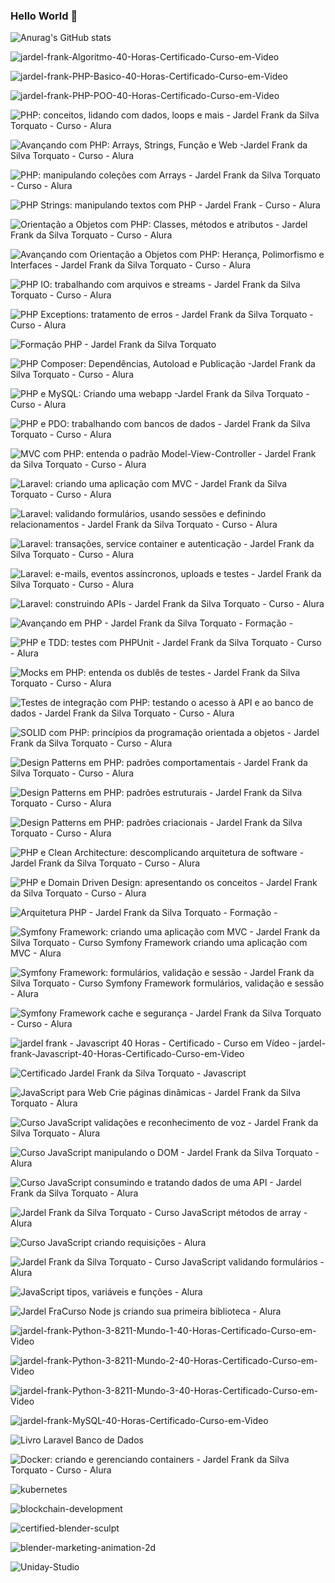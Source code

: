 ### Hello World 👋

![Anurag's GitHub stats](https://github-readme-stats.vercel.app/api?username=frankjardel&show_icons=true&theme=github_dark)

<!--
**frankjardel/frankjardel** is a ✨ _special_ ✨ repository because its `README.md` (this file) appears on your GitHub profile.

Here are some ideas to get you started:

- 🔭 I’m currently working on ...
- 🌱 I’m currently learning ...
- 👯 I’m looking to collaborate on ...
- 🤔 I’m looking for help with ...
- 💬 Ask me about ...
- 📫 How to reach me: ...
- 😄 Pronouns: ...
- ⚡ Fun fact: ...
-->

![jardel-frank-Algoritmo-40-Horas-Certificado-Curso-em-Video](https://user-images.githubusercontent.com/14333871/192124449-61f050fa-c699-43dc-b2a2-d5422b2a0427.jpg)

![jardel-frank-PHP-Basico-40-Horas-Certificado-Curso-em-Video](https://user-images.githubusercontent.com/14333871/192124510-5f4a126d-16eb-4764-891f-4b12530bf55d.jpg)

![jardel-frank-PHP-POO-40-Horas-Certificado-Curso-em-Video](https://user-images.githubusercontent.com/14333871/192124513-47d13b1a-1d29-42f8-b428-b002778fc6c1.jpg)

![PHP: conceitos, lidando com dados, loops e mais - Jardel Frank da Silva Torquato - Curso - Alura](https://user-images.githubusercontent.com/14333871/198165564-720bb72e-b164-4fff-befe-34a060853464.jpg)

![Avançando com PHP: Arrays, Strings, Função e Web -Jardel Frank da Silva Torquato - Curso - Alura](https://user-images.githubusercontent.com/14333871/198182309-5a401ee1-830a-4a18-ad42-87dbdd669ecd.jpg)

![PHP: manipulando coleções com Arrays - Jardel Frank da Silva Torquato - Curso - Alura](https://user-images.githubusercontent.com/14333871/198420747-5294dde7-525f-43a9-bd94-2f7972ac0555.jpg)

![PHP Strings: manipulando textos com PHP - Jardel Frank - Curso - Alura](https://user-images.githubusercontent.com/14333871/198725321-7ce581c6-e1e1-4091-b693-102c1fe76787.jpg)

![Orientação a Objetos com PHP: Classes, métodos e atributos - Jardel Frank da Silva Torquato - Curso - Alura](https://user-images.githubusercontent.com/14333871/198847453-105855ec-1afd-4eb0-b024-92261527b41c.jpg)

![Avançando com Orientação a Objetos com PHP: Herança, Polimorfismo e Interfaces - Jardel Frank da Silva Torquato - Curso - Alura](https://user-images.githubusercontent.com/14333871/198920707-0fb89889-a2d3-4b09-9f2d-29234d0809b7.jpg)

![PHP IO: trabalhando com arquivos e streams - Jardel Frank da Silva Torquato - Curso - Alura](https://user-images.githubusercontent.com/14333871/199349261-f6dcbb24-754d-4ed0-9451-2897665c05fb.jpg)

![PHP Exceptions: tratamento de erros - Jardel Frank da Silva Torquato - Curso - Alura](https://user-images.githubusercontent.com/14333871/199384033-4ab7a366-7ed5-43a8-af56-e96505fd1307.jpg)

![Formação PHP - Jardel Frank da Silva Torquato](https://user-images.githubusercontent.com/14333871/199384080-d5c55824-d96d-4a57-89f3-4d2d802fb10f.jpg)

![PHP Composer: Dependências, Autoload e Publicação -Jardel Frank da Silva Torquato - Curso - Alura](https://user-images.githubusercontent.com/14333871/199650448-7a4e6e90-dd23-4820-b166-474b92121f15.jpg)

![PHP e MySQL: Criando uma webapp -Jardel Frank da Silva Torquato - Curso - Alura](https://user-images.githubusercontent.com/14333871/200334664-65126e79-008b-4b4f-bd34-eceef106d16d.jpg)

![PHP e PDO: trabalhando com bancos de dados - Jardel Frank da Silva Torquato - Curso - Alura](https://user-images.githubusercontent.com/14333871/200334757-8ed0cb49-6378-4264-b401-9d0b0c05127e.jpg)

![MVC com PHP: entenda o padrão Model-View-Controller - Jardel Frank da Silva Torquato - Curso - Alura](https://user-images.githubusercontent.com/14333871/200963828-3d5cdf75-2dc4-4c32-b0e8-954c0b8b9b0e.jpg)

![Laravel: criando uma aplicação com MVC - Jardel Frank da Silva Torquato - Curso - Alura](https://user-images.githubusercontent.com/14333871/201234348-7de084c6-2071-4aec-b11e-73308e9b82c7.jpg)

![Laravel: validando formulários, usando sessões e definindo relacionamentos - Jardel Frank da Silva Torquato - Curso - Alura](https://user-images.githubusercontent.com/14333871/201399761-696a5f17-015c-48fa-a2ab-6449e2184568.jpg)

![Laravel: transações, service container e autenticação - Jardel Frank da Silva Torquato - Curso - Alura](https://user-images.githubusercontent.com/14333871/201481023-3cafef74-9b1d-448f-94a7-16feaec7c671.jpg)

![Laravel: e-mails, eventos assíncronos, uploads e testes - Jardel Frank da Silva Torquato - Curso - Alura](https://user-images.githubusercontent.com/14333871/201502379-25dcfbe9-21f8-4b92-9441-8e7477c37749.jpg)

![Laravel: construindo APIs - Jardel Frank da Silva Torquato - Curso - Alura](https://user-images.githubusercontent.com/14333871/201546495-c03f8719-e1b0-4749-ad3e-dae0ecd54560.jpg)

![Avançando em PHP - Jardel Frank da Silva Torquato - Formação -](https://user-images.githubusercontent.com/14333871/201546500-5c39f16c-ba5e-443c-abc0-ff7b70bb1dc9.jpg)

![PHP e TDD: testes com PHPUnit - Jardel Frank da Silva Torquato - Curso - Alura](https://user-images.githubusercontent.com/14333871/202286149-ade543a2-549a-47e3-9f94-06a6ceaebc81.jpg)

![Mocks em PHP: entenda os dublês de testes - Jardel Frank da Silva Torquato - Curso - Alura](https://user-images.githubusercontent.com/14333871/202729698-0a80538f-0029-4de0-bc83-3122c04beae9.jpg)

![Testes de integração com PHP: testando o acesso à API e ao banco de dados - Jardel Frank da Silva Torquato - Curso - Alura](https://user-images.githubusercontent.com/14333871/205447328-01d780fe-8cb4-46ee-99ea-eb8980f32d32.jpg)

![SOLID com PHP: princípios da programação orientada a objetos - Jardel Frank da Silva Torquato - Curso - Alura](https://user-images.githubusercontent.com/14333871/206298584-c7eb9962-94e5-4c0a-bc35-f01431f9e448.jpg)

![Design Patterns em PHP: padrões comportamentais - Jardel Frank da Silva Torquato - Curso - Alura](https://user-images.githubusercontent.com/14333871/207342201-f370bcf9-17f4-4f32-a1e2-a676d0a7adb8.jpg)

![Design Patterns em PHP: padrões estruturais - Jardel Frank da Silva Torquato - Curso - Alura](https://user-images.githubusercontent.com/14333871/207999429-5fa6f80d-0f79-458b-923d-d83604004739.jpg)

![Design Patterns em PHP: padrões criacionais - Jardel Frank da Silva Torquato - Curso - Alura](https://user-images.githubusercontent.com/14333871/208220475-43b4356b-3563-4abe-a7f1-bec83e85cea2.jpg)

![PHP e Clean Architecture: descomplicando arquitetura de software - Jardel Frank da Silva Torquato - Curso - Alura](https://user-images.githubusercontent.com/14333871/208271290-6d22de42-05a8-451e-8bc7-1d0a4751b5b3.jpg)

![PHP e Domain Driven Design: apresentando os conceitos - Jardel Frank da Silva Torquato - Curso - Alura](https://user-images.githubusercontent.com/14333871/208559380-619b9cc5-b3da-4ea7-9fc1-7d001a725f48.jpg)

![Arquitetura PHP - Jardel Frank da Silva Torquato - Formação -](https://user-images.githubusercontent.com/14333871/208562411-400f9dac-6d6b-443f-97fd-78859b970c05.jpg)

![Symfony Framework: criando uma aplicação com MVC - Jardel Frank da Silva Torquato - Curso Symfony Framework criando uma aplicação com MVC - Alura](https://user-images.githubusercontent.com/14333871/209208946-185f5bcf-dece-481f-9e5b-ddc0affc30f6.jpg)

![Symfony Framework: formulários, validação e sessão - Jardel Frank da Silva Torquato - Curso Symfony Framework formulários, validação e sessão - Alura](https://user-images.githubusercontent.com/14333871/209414591-5048aca5-2457-47e1-bda5-a8b2ea1f5c8f.jpg)

![Symfony Framework cache e segurança - Jardel Frank da Silva Torquato - Curso  - Alura](https://user-images.githubusercontent.com/14333871/209493801-b5844bd0-d6e5-4b5e-830d-0243a8161e70.jpg)

![jardel frank - Javascript  40 Horas  - Certificado - Curso em Vídeo - jardel-frank-Javascript-40-Horas-Certificado-Curso-em-Video](https://user-images.githubusercontent.com/14333871/192124570-3324394c-214b-4a9d-bbe3-32883b8fef26.jpg)

![Certificado Jardel Frank da Silva Torquato - Javascript](https://user-images.githubusercontent.com/14333871/192124593-19fccab3-facb-4274-820c-6d3106679f02.jpg)

![JavaScript para Web Crie páginas dinâmicas - Jardel Frank da Silva Torquato - Alura](https://user-images.githubusercontent.com/14333871/210451098-f838f81b-2ba4-4177-8378-abda9e6287c2.jpg)

![Curso JavaScript validações e reconhecimento de voz - Jardel Frank da Silva Torquato - Alura](https://user-images.githubusercontent.com/14333871/210451100-f5e4edfd-038c-4aec-886c-91126fad6eb4.jpg)

![Curso JavaScript manipulando o DOM - Jardel Frank da Silva Torquato - Alura](https://user-images.githubusercontent.com/14333871/210451103-3d03fbb3-f3a7-485f-973c-9bf350dbc714.jpg)

![Curso JavaScript consumindo e tratando dados de uma API - Jardel Frank da Silva Torquato - Alura](https://user-images.githubusercontent.com/14333871/210632155-ae65bfbc-4052-4526-8147-430ddf7a03db.jpg)

![Jardel Frank da Silva Torquato - Curso JavaScript métodos de array - Alura](https://user-images.githubusercontent.com/14333871/210916787-814d34f6-9bdd-46a3-b1f2-d0a604f859d2.jpg)

![Curso JavaScript criando requisições - Alura](https://user-images.githubusercontent.com/14333871/211244468-1a7dd577-1d69-4d64-975d-1df7bddd4dd1.jpg)

![Jardel Frank da Silva Torquato - Curso JavaScript validando formulários - Alura](https://user-images.githubusercontent.com/14333871/211942068-ae214a93-6d78-4379-b70b-b4a56d0b1c60.jpg)

![JavaScript tipos, variáveis e funções - Alura](https://user-images.githubusercontent.com/14333871/212374507-7157e8ee-54a3-473f-ad2c-65b89c4fbed7.jpg)

![Jardel FraCurso Node js criando sua primeira biblioteca - Alura](https://user-images.githubusercontent.com/14333871/213339724-546bcd2f-1d2b-4f0f-ac5b-356907da4365.jpg)

![jardel-frank-Python-3-8211-Mundo-1-40-Horas-Certificado-Curso-em-Video](https://user-images.githubusercontent.com/14333871/195738865-4b17a6ae-606e-4335-a7d4-76450d726dd6.jpg)

![jardel-frank-Python-3-8211-Mundo-2-40-Horas-Certificado-Curso-em-Video](https://user-images.githubusercontent.com/14333871/195929548-da145407-2c3a-4e36-b4ed-5f76763d688b.jpg)

![jardel-frank-Python-3-8211-Mundo-3-40-Horas-Certificado-Curso-em-Video](https://user-images.githubusercontent.com/14333871/196297749-5c24458c-c2ac-4754-93b9-67d5a1524654.jpg)

![jardel-frank-MySQL-40-Horas-Certificado-Curso-em-Video](https://user-images.githubusercontent.com/14333871/193376919-ce177cca-2290-47f1-bb32-2b4299608b22.jpg)

![Livro Laravel Banco de Dados](https://user-images.githubusercontent.com/14333871/192124611-953b571b-7b7f-4a51-8635-05e2fbe5fde9.jpg)

![Docker: criando e gerenciando containers - Jardel Frank da Silva Torquato - Curso - Alura](https://user-images.githubusercontent.com/14333871/202877770-990f5ce7-e9ec-4ac5-b7ef-56706e66fc08.jpg)

![kubernetes](https://user-images.githubusercontent.com/14333871/192124620-58748fe1-3bd3-4810-8c2f-28bb6fa72d8a.jpg)

![blockchain-development](https://user-images.githubusercontent.com/14333871/192124640-dff4224c-1541-4f50-abd9-55ea19afe311.jpg)

![certified-blender-sculpt](https://user-images.githubusercontent.com/14333871/192124663-757a88c2-47b8-4d0a-8ed6-21ce79916628.jpg)

![blender-marketing-animation-2d](https://user-images.githubusercontent.com/14333871/192124688-a6833618-737d-4a5e-bc6a-43846aefc063.jpg)

![Uniday-Studio](https://user-images.githubusercontent.com/14333871/193377173-c0cef63f-fe75-4d48-aa63-85c97155fe7b.jpg)













